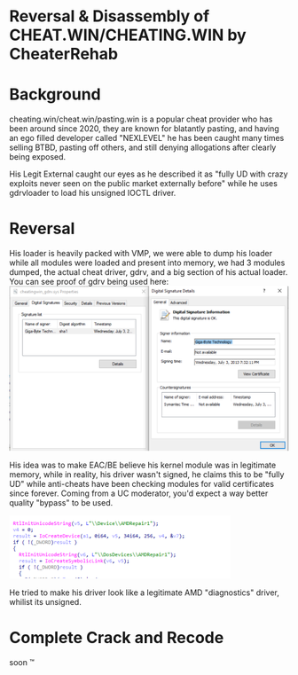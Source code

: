 # Reversal & Disassembly of CHEAT.WIN/CHEATING.WIN by CheaterRehab

# Background

cheating.win/cheat.win/pasting.win is a popular cheat provider who has been around since 2020, they are known for blatantly pasting, and having an ego filled developer called "NEXLEVEL" he has been caught many times selling BTBD, pasting off others, and still denying allogations after clearly being exposed.

His Legit External caught our eyes as he described it as "fully UD with crazy exploits never seen on the public market externally before" while he uses gdrvloader to load his unsigned IOCTL driver.

# Reversal

His loader is heavily packed with VMP, we were able to dump his loader while all modules were loaded and present into memory, we had 3 modules dumped, the actual cheat driver, gdrv, and a big section of his actual loader. You can see proof of gdrv being used here:
<img src=images/image.png/>

His idea was to make EAC/BE believe his kernel module was in legitimate memory, while in reality, his driver wasn't signed, he claims this to be "fully UD" while anti-cheats have been checking modules for valid certificates since forever. Coming from a UC moderator, you'd expect a way better quality "bypass" to be used. 

<img src=images/image2.png/>

He tried to make his driver look like a legitimate AMD "diagnostics" driver, whilist its unsigned.

# Complete Crack and Recode

soon ™
